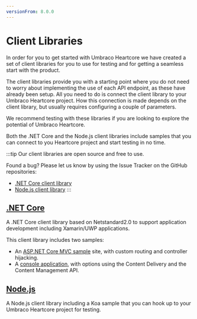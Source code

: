 ```yaml
---
versionFrom: 8.0.0
---
```


# Client Libraries

In order for you to get started with Umbraco Heartcore we have created a set of client libraries for you to use for testing and for getting a seamless start with the product. 

The client libraries provide you with a starting point where you do not need to worry about implementing the use of each API endpoint, as these have already been setup. All you need to do is connect the client library to your Umbraco Heartcore project. How this connection is made depends on the client library, but usually requires configuring a couple of parameters.

We recommend testing with these libraries if you are looking to explore the potential of Umbraco Heartcore.

Both the .NET Core and the Node.js client libraries include samples that you can connect to you Heartcore project and start testing in no time.

:::tip
Our client libraries are open source and free to use.

Found a bug? Please let us know by using the Issue Tracker on the GitHub repositories:
- [.NET Core client library](https://github.com/umbraco/Umbraco.Headless.Client.Net/issues)
- [Node.js client library](https://github.com/umbraco/Umbraco.Headless.Client.NodeJs/issues)
:::

## [.NET Core](Dot-Net-Core)

A .NET Core client library based on Netstandard2.0 to support application development including Xamarin/UWP applications.

This client library includes two samples:

* An [ASP.NET Core MVC sample](Dot-Net-Core/MVC-Sample) site, with custom routing and controller hijacking.
* A [console application](Dot-Net-Core/#console-sample), with options using the Content Delivery and the Content Management API.

## [Node.js](Node-JS)

A Node.js client library including a Koa sample that you can hook up to your Umbraco Heartcore project for testing.